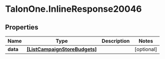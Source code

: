 # TalonOne.InlineResponse20046

## Properties

Name | Type | Description | Notes
------------ | ------------- | ------------- | -------------
**data** | [**[ListCampaignStoreBudgets]**](ListCampaignStoreBudgets.md) |  | [optional] 


